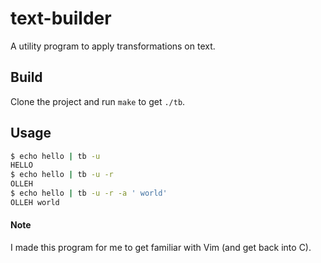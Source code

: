 # text-builder
A utility program to apply transformations on text.  

## Build
Clone the project and run `make` to get `./tb`.

## Usage
```bash
$ echo hello | tb -u
HELLO
$ echo hello | tb -u -r
OLLEH
$ echo hello | tb -u -r -a ' world'
OLLEH world
```
#### Note
I made this program for me to get familiar with Vim (and get back into C).

